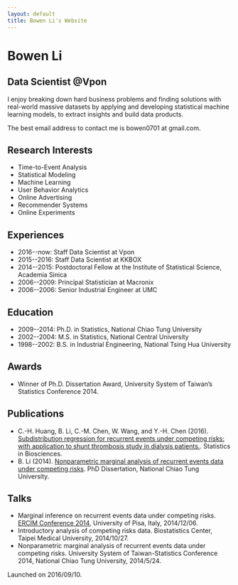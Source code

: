 ```yaml
---
layout: default
title: Bowen Li's Website
---
```


# Bowen Li

## Data Scientist @Vpon

I enjoy breaking down hard business problems and finding solutions with real-world massive datasets by applying and developing statistical machine learning models, to extract insights and build data products.

The best email address to contact me is bowen0701 at gmail.com.

## Research Interests

- Time-to-Event Analysis
- Statistical Modeling
- Machine Learning
- User Behavior Analytics
- Online Advertising
- Recommender Systems
- Online Experiments

## Experiences

- 2016--now: Staff Data Scientist at Vpon
- 2015--2016: Staff Data Scientist at KKBOX
- 2014--2015: Postdoctoral Fellow at the Institute of Statistical Science, Academia Sinica
- 2006--2009: Principal Statistician at Macronix
- 2006--2006: Senior Industrial Engineer at UMC

## Education

- 2009--2014: Ph.D. in Statistics, National Chiao Tung University
- 2002--2004: M.S. in Statistics, National Central University
- 1998--2002: B.S. in Industrial Engineering, National Tsing Hua University

## Awards

- Winner of Ph.D. Dissertation Award, University System of Taiwan’s Statistics Conference 2014.

## Publications

- C.-H. Huang, B. Li, C.-M. Chen, W. Wang, and Y.-H. Chen (2016). [Subdistribution regression for recurrent events under competing risks: with application to shunt thrombosis study in dialysis patients.](http://link.springer.com/article/10.1007/s12561-016-9161-0). Statistics in Biosciences.
- B. Li (2014). [Nonparametric marginal analysis of recurrent events data under competing risks](http://etd.lib.nctu.edu.tw/cgi-bin/gs32/tugsweb.cgi/ccd=rMazT3/record?r1=1&h1=1). PhD Dissertation, National Chiao Tung University.


## Talks

- Marginal inference on recurrent events data under competing risks. [ERCIM Conference 2014](http://cmstatistics.org/ERCIM2014/index.php), University of Pisa, Italy, 2014/12/06.
- Introductory analysis of competing risks data. Biostatistics Center, Taipei Medical University, 2014/10/27.
- Nonparametric marginal analysis of recurrent events data under competing risks. University System of Taiwan-Statistics Conference 2014, National Chiao Tung University, 2014/5/24.

Launched on 2016/09/10.
